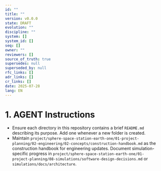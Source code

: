 ```yaml
---
id: ""
title: ""
version: v0.0.0
state: DRAFT
evolution: ""
discipline: ""
system: []
system_id: []
seq: []
owner: ""
reviewers: []
source_of_truth: true
supersedes: null
superseded_by: null
rfc_links: []
adr_links: []
cr_links: []
date: 2025-07-28
lang: EN
---
```


# 1. AGENT Instructions

- Ensure each directory in this repository contains a brief `README.md` describing its purpose. Add one whenever a new folder is created.
- Maintain `project/sphere-space-station-earth-one/01-project-planning/02-engineering/02-concepts/construction-handbook.md` as the construction handbook for engineering updates. Document simulation-specific progress in `project/sphere-space-station-earth-one/01-project-planning/08-simulations/software-design-decisions.md` or `simulations/docs/architecture`.
